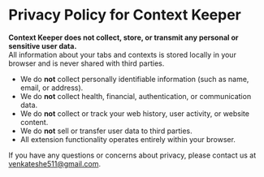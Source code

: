 # Privacy Policy for Context Keeper

**Context Keeper does not collect, store, or transmit any personal or sensitive user data.**  
All information about your tabs and contexts is stored locally in your browser and is never shared with third parties.

- We do **not** collect personally identifiable information (such as name, email, or address).
- We do **not** collect health, financial, authentication, or communication data.
- We do **not** collect or track your web history, user activity, or website content.
- We do **not** sell or transfer user data to third parties.
- All extension functionality operates entirely within your browser.

If you have any questions or concerns about privacy, please contact us at venkateshe511@gmail.com. 
